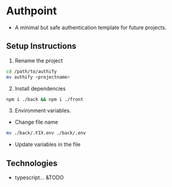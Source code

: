 # Authpoint

- A minimal but safe authentication template for future projects.

## Setup Instructions

1. Rename the project

```bash
cd /path/to/authify
mv authify <projectname>
```

2. Install dependencies

```bash
npm i ./back && npm i ./front
```

3. Environment variables.

- Change file name

```bash
mv ./back/.FIX.env ./back/.env
```

- Update variables in the file

## Technologies

- typescript... &TODO
